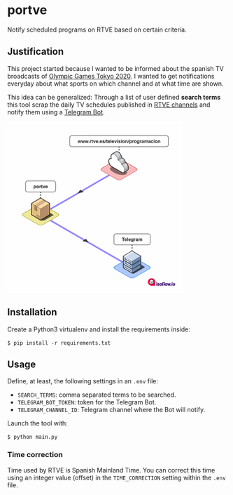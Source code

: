 # portve

Notify scheduled programs on RTVE based on certain criteria.

## Justification

This project started because I wanted to be informed about the spanish TV broadcasts of [Olympic Games Tokyo 2020](https://olympics.com/tokyo-2020/). I wanted to get notifications everyday about what sports on which channel and at what time are shown.

This idea can be generalized: Through a list of user defined **search terms** this tool scrap the daily TV schedules published in [RTVE channels](https://www.rtve.es/television/programacion/) and notify them using a [Telegram Bot](https://core.telegram.org/bots).

![Data Flow](dataflow.png)

## Installation

Create a Python3 virtualenv and install the requirements inside:

```console
$ pip install -r requirements.txt
```

## Usage

Define, at least, the following settings in an `.env` file:

- `SEARCH_TERMS`: comma separated terms to be searched.
- `TELEGRAM_BOT_TOKEN`: token for the Telegram Bot.
- `TELEGRAM_CHANNEL_ID`: Telegram channel where the Bot will notify.

Launch the tool with:

```console
$ python main.py
```

### Time correction

Time used by RTVE is Spanish Mainland Time. You can correct this time using an integer value (offset) in the `TIME_CORRECTION` setting within the `.env` file.
